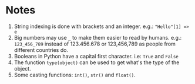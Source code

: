 # Notes

1. String indexing is done with brackets and an integer. e.g.: `"Hello"[1] => e`
2. Big numbers may use `_` to make them easier to read by humans. e.g.: `123_456_789` instead of 123.456.678 or 123,456,789 as people from different countries do.
3. Booleans in Python have a capital first character. i.e: `True` and `False`
4. The function `type(object)` can be used to get what's the type of the object.
5. Some casting functions: `int()`, `str()` and `float()`.